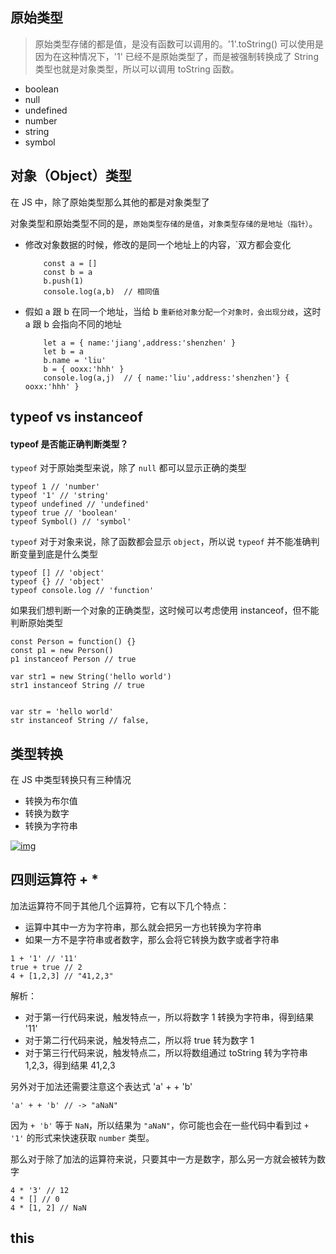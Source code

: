 ## 原始类型
>原始类型存储的都是值，是没有函数可以调用的。'1'.toString() 可以使用是因为在这种情况下，'1' 已经不是原始类型了，而是被强制转换成了 String 类型也就是对象类型，所以可以调用 toString 函数。

- boolean
- null
- undefined
- number
- string
- symbol

## 对象（Object）类型
在 JS 中，除了原始类型那么其他的都是对象类型了

对象类型和原始类型不同的是，`原始类型存储的是值`，`对象类型存储的是地址（指针）`。

- 修改对象数据的时候，修改的是同一个地址上的内容，`双方都会变化
    ```
        const a = []
        const b = a
        b.push(1)
        console.log(a,b)  // 相同值
    ```
- 假如 a 跟 b 在同一个地址，当给 b `重新给对象分配一个对象时，会出现分歧`，这时 a 跟 b 会指向不同的地址
    ```
        let a = { name:'jiang',address:'shenzhen' }
        let b = a
        b.name = 'liu'
        b = { ooxx:'hhh' }
        console.log(a,j)  // { name:'liu',address:'shenzhen'} { ooxx:'hhh' }
    ```

## typeof vs instanceof
#### typeof 是否能正确判断类型？
`typeof` 对于原始类型来说，除了 `null` 都可以显示正确的类型
```
typeof 1 // 'number'
typeof '1' // 'string'
typeof undefined // 'undefined'
typeof true // 'boolean'
typeof Symbol() // 'symbol'
```
`typeof` 对于对象来说，除了函数都会显示 `object`，所以说 `typeof` 并不能准确判断变量到底是什么类型
```
typeof [] // 'object'
typeof {} // 'object'
typeof console.log // 'function'
```
如果我们想判断一个对象的正确类型，这时候可以考虑使用 instanceof，但不能判断原始类型
```
const Person = function() {}
const p1 = new Person()
p1 instanceof Person // true

var str1 = new String('hello world')
str1 instanceof String // true


var str = 'hello world'
str instanceof String // false,
```

## 类型转换
在 JS 中类型转换只有三种情况
- 转换为布尔值
- 转换为数字
- 转换为字符串

<a data-fancybox title="img" href="https://p1-jj.byteimg.com/tos-cn-i-t2oaga2asx/gold-user-assets/2018/11/15/16716dec14421e47~tplv-t2oaga2asx-zoom-in-crop-mark:1304:0:0:0.awebp">![img](https://p1-jj.byteimg.com/tos-cn-i-t2oaga2asx/gold-user-assets/2018/11/15/16716dec14421e47~tplv-t2oaga2asx-zoom-in-crop-mark:1304:0:0:0.awebp)</a>

## 四则运算符 + *
加法运算符不同于其他几个运算符，它有以下几个特点：
- 运算中其中一方为字符串，那么就会把另一方也转换为字符串
- 如果一方不是字符串或者数字，那么会将它转换为数字或者字符串
```
1 + '1' // '11'
true + true // 2
4 + [1,2,3] // "41,2,3"
```
解析：
- 对于第一行代码来说，触发特点一，所以将数字 1 转换为字符串，得到结果 '11'
- 对于第二行代码来说，触发特点二，所以将 true 转为数字 1
- 对于第三行代码来说，触发特点二，所以将数组通过 toString 转为字符串 1,2,3，得到结果 41,2,3

另外对于加法还需要注意这个表达式 'a' + + 'b'
```
'a' + + 'b' // -> "aNaN"
```
因为 `+ 'b'` 等于 `NaN`，所以结果为 `"aNaN"`，你可能也会在一些代码中看到过 `+ '1'` 的形式来快速获取 `number` 类型。

那么对于除了加法的运算符来说，只要其中一方是数字，那么另一方就会被转为数字
```
4 * '3' // 12
4 * [] // 0
4 * [1, 2] // NaN
```

## this
